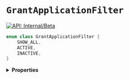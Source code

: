 # `GrantApplicationFilter`


[![API: Internal/Beta](https://img.shields.io/static/v1?label=API&message=Internal/Beta&color=red&style=flat-square)](/docs/developer-guide/core/api-conventions.md)



```kotlin
enum class GrantApplicationFilter {
    SHOW_ALL,
    ACTIVE,
    INACTIVE,
}
```

<details>
<summary>
<b>Properties</b>
</summary>

<details>
<summary>
<code>SHOW_ALL</code>
</summary>





</details>

<details>
<summary>
<code>ACTIVE</code>
</summary>





</details>

<details>
<summary>
<code>INACTIVE</code>
</summary>





</details>



</details>


